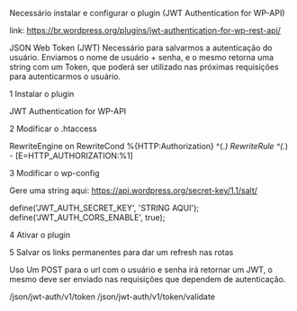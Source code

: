 Necessário instalar e configurar o plugin (JWT Authentication for WP-API)

link: https://br.wordpress.org/plugins/jwt-authentication-for-wp-rest-api/


JSON Web Token (JWT)
Necessário para salvarmos a autenticação do usuário. Enviamos o nome de usuário + senha, e o mesmo retorna uma string com um Token, que poderá ser utilizado nas próximas requisições para autenticarmos o usuário.

1 Instalar o plugin

JWT Authentication for WP-API

2 Modificar o .htaccess

RewriteEngine on
RewriteCond %{HTTP:Authorization} ^(.*)
RewriteRule ^(.*) - [E=HTTP_AUTHORIZATION:%1]

3 Modificar o wp-config

Gere uma string aqui: https://api.wordpress.org/secret-key/1.1/salt/

define('JWT_AUTH_SECRET_KEY', 'STRING AQUI');
define('JWT_AUTH_CORS_ENABLE', true);

4 Ativar o plugin

5 Salvar os links permanentes para dar um refresh nas rotas

Uso
Um POST para o url com o usuário e senha irá retornar um JWT, o mesmo deve ser enviado nas requisições que dependem de autenticação.

/json/jwt-auth/v1/token
/json/jwt-auth/v1/token/validate
